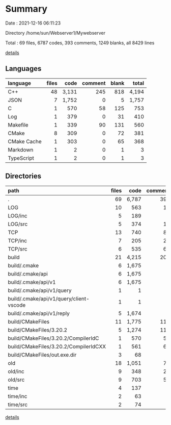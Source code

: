 # Summary

Date : 2021-12-16 06:11:23

Directory /home/sun/Webserver1/Mywebserver

Total : 69 files,  6787 codes, 393 comments, 1249 blanks, all 8429 lines

[details](details.md)

## Languages
| language | files | code | comment | blank | total |
| :--- | ---: | ---: | ---: | ---: | ---: |
| C++ | 48 | 3,131 | 245 | 818 | 4,194 |
| JSON | 7 | 1,752 | 0 | 5 | 1,757 |
| C | 1 | 570 | 58 | 125 | 753 |
| Log | 1 | 379 | 0 | 31 | 410 |
| Makefile | 1 | 339 | 90 | 131 | 560 |
| CMake | 8 | 309 | 0 | 72 | 381 |
| CMake Cache | 1 | 303 | 0 | 65 | 368 |
| Markdown | 1 | 2 | 0 | 1 | 3 |
| TypeScript | 1 | 2 | 0 | 1 | 3 |

## Directories
| path | files | code | comment | blank | total |
| :--- | ---: | ---: | ---: | ---: | ---: |
| . | 69 | 6,787 | 393 | 1,249 | 8,429 |
| LOG | 10 | 563 | 15 | 236 | 814 |
| LOG/inc | 5 | 189 | 0 | 101 | 290 |
| LOG/src | 5 | 374 | 15 | 135 | 524 |
| TCP | 13 | 740 | 87 | 115 | 942 |
| TCP/inc | 7 | 205 | 25 | 67 | 297 |
| TCP/src | 6 | 535 | 62 | 48 | 645 |
| build | 21 | 4,215 | 208 | 553 | 4,976 |
| build/.cmake | 6 | 1,675 | 0 | 5 | 1,680 |
| build/.cmake/api | 6 | 1,675 | 0 | 5 | 1,680 |
| build/.cmake/api/v1 | 6 | 1,675 | 0 | 5 | 1,680 |
| build/.cmake/api/v1/query | 1 | 1 | 0 | 0 | 1 |
| build/.cmake/api/v1/query/client-vscode | 1 | 1 | 0 | 0 | 1 |
| build/.cmake/api/v1/reply | 5 | 1,674 | 0 | 5 | 1,679 |
| build/CMakeFiles | 11 | 1,775 | 118 | 343 | 2,236 |
| build/CMakeFiles/3.20.2 | 5 | 1,274 | 118 | 292 | 1,684 |
| build/CMakeFiles/3.20.2/CompilerIdC | 1 | 570 | 58 | 125 | 753 |
| build/CMakeFiles/3.20.2/CompilerIdCXX | 1 | 561 | 60 | 123 | 744 |
| build/CMakeFiles/out.exe.dir | 3 | 68 | 0 | 9 | 77 |
| old | 18 | 1,051 | 73 | 241 | 1,365 |
| old/inc | 9 | 348 | 22 | 134 | 504 |
| old/src | 9 | 703 | 51 | 107 | 861 |
| time | 4 | 137 | 0 | 76 | 213 |
| time/inc | 2 | 63 | 0 | 36 | 99 |
| time/src | 2 | 74 | 0 | 40 | 114 |

[details](details.md)